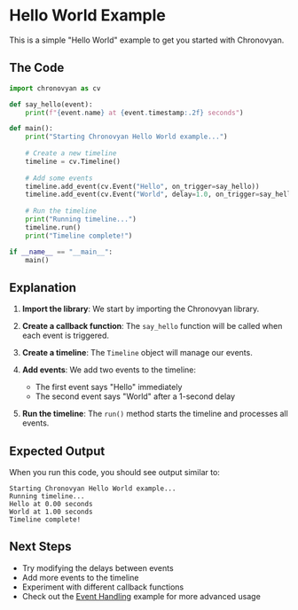 # Hello World Example

This is a simple "Hello World" example to get you started with Chronovyan.

## The Code

```python
import chronovyan as cv

def say_hello(event):
    print(f"{event.name} at {event.timestamp:.2f} seconds")

def main():
    print("Starting Chronovyan Hello World example...")
    
    # Create a new timeline
    timeline = cv.Timeline()
    
    # Add some events
    timeline.add_event(cv.Event("Hello", on_trigger=say_hello))
    timeline.add_event(cv.Event("World", delay=1.0, on_trigger=say_hello))
    
    # Run the timeline
    print("Running timeline...")
    timeline.run()
    print("Timeline complete!")

if __name__ == "__main__":
    main()
```

## Explanation

1. **Import the library**: We start by importing the Chronovyan library.

2. **Create a callback function**: The `say_hello` function will be called when each event is triggered.

3. **Create a timeline**: The `Timeline` object will manage our events.

4. **Add events**: We add two events to the timeline:
   - The first event says "Hello" immediately
   - The second event says "World" after a 1-second delay

5. **Run the timeline**: The `run()` method starts the timeline and processes all events.

## Expected Output

When you run this code, you should see output similar to:

```
Starting Chronovyan Hello World example...
Running timeline...
Hello at 0.00 seconds
World at 1.00 seconds
Timeline complete!
```

## Next Steps

- Try modifying the delays between events
- Add more events to the timeline
- Experiment with different callback functions
- Check out the [Event Handling](event_handling.md) example for more advanced usage
